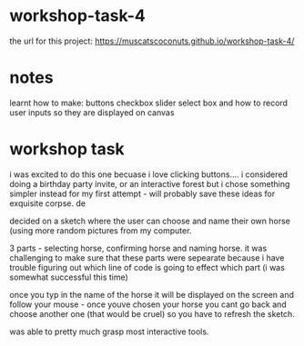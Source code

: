# workshop-task-4
the url for this project: https://muscatscoconuts.github.io/workshop-task-4/
# notes
learnt how to make:
buttons
checkbox
slider
select box
and how to record user inputs so they are displayed on canvas
# workshop task
i was excited to do this one becuase i love clicking buttons.... i considered doing a birthday party invite, or an interactive forest but i chose something simpler instead for my first attempt - will probably save these ideas for exquisite corpse. de

decided on a sketch where the user can choose and name their own horse (using more random pictures from my computer.

3 parts - selecting horse, confirming horse and naming horse. it was challenging to make sure that these parts were sepearate because i have trouble figuring out which line of code is going to effect which part (i was somewhat successful this time)

once you typ in the name of the horse it will be displayed on the screen and follow your mouse - once youve chosen your horse you cant go back and choose another one (that would be cruel) so you have to refresh the sketch.

was able to pretty much grasp most interactive tools.
